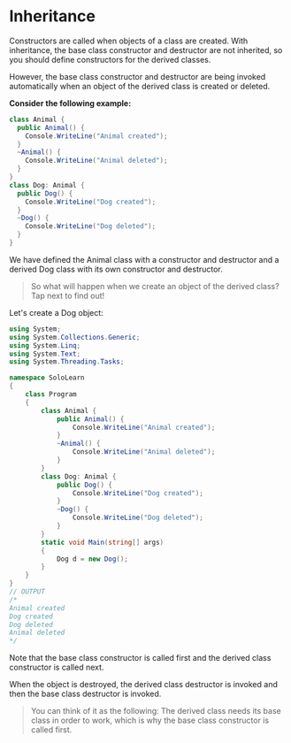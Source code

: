 # Inheritance
Constructors are called when objects of a class are created. With inheritance, the base class constructor and destructor are not inherited, so you should define constructors for the derived classes.

However, the base class constructor and destructor are being invoked automatically when an object of the derived class is created or deleted. 

**Consider the following example:**

```cs
class Animal {
  public Animal() {
    Console.WriteLine("Animal created");
  }
  ~Animal() {
    Console.WriteLine("Animal deleted");
  }
}
class Dog: Animal {
  public Dog() {
    Console.WriteLine("Dog created");
  }
  ~Dog() {
    Console.WriteLine("Dog deleted");
  }
}
```
We have defined the Animal class with a constructor and destructor and a derived Dog class with its own constructor and destructor.

> So what will happen when we create an object of the derived class? Tap next to find out!

Let's create a Dog object: 

```cs
using System;
using System.Collections.Generic;
using System.Linq;
using System.Text;
using System.Threading.Tasks;

namespace SoloLearn
{
    class Program
    {
        class Animal {
            public Animal() {
                Console.WriteLine("Animal created");
            }
            ~Animal() {
                Console.WriteLine("Animal deleted");
            }
        }
        class Dog: Animal {
            public Dog() {
                Console.WriteLine("Dog created");
            }
            ~Dog() {
                Console.WriteLine("Dog deleted");
            }
        }
        static void Main(string[] args)
        {
            Dog d = new Dog();
        }
    }
}
// OUTPUT
/*
Animal created
Dog created
Dog deleted
Animal deleted
*/
```

Note that the base class constructor is called first and the derived class constructor is called next.

When the object is destroyed, the derived class destructor is invoked and then the base class destructor is invoked.

> You can think of it as the following: The derived class needs its base class in order to work, which is why the base class constructor is called first.